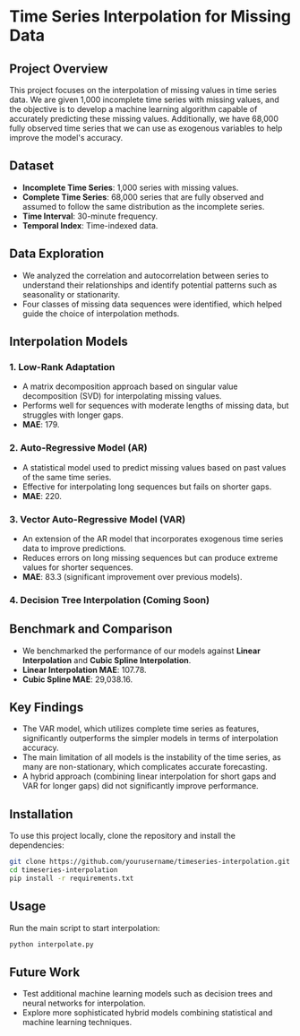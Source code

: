 # Time Series Interpolation for Missing Data

## Project Overview

This project focuses on the interpolation of missing values in time series data. We are given 1,000 incomplete time series with missing values, and the objective is to develop a machine learning algorithm capable of accurately predicting these missing values. Additionally, we have 68,000 fully observed time series that we can use as exogenous variables to help improve the model's accuracy.

## Dataset

- **Incomplete Time Series**: 1,000 series with missing values.
- **Complete Time Series**: 68,000 series that are fully observed and assumed to follow the same distribution as the incomplete series.
- **Time Interval**: 30-minute frequency.
- **Temporal Index**: Time-indexed data.

## Data Exploration

- We analyzed the correlation and autocorrelation between series to understand their relationships and identify potential patterns such as seasonality or stationarity.
- Four classes of missing data sequences were identified, which helped guide the choice of interpolation methods.

## Interpolation Models

### 1. **Low-Rank Adaptation**
- A matrix decomposition approach based on singular value decomposition (SVD) for interpolating missing values.
- Performs well for sequences with moderate lengths of missing data, but struggles with longer gaps.
- **MAE**: 179.

### 2. **Auto-Regressive Model (AR)**
- A statistical model used to predict missing values based on past values of the same time series.
- Effective for interpolating long sequences but fails on shorter gaps.
- **MAE**: 220.

### 3. **Vector Auto-Regressive Model (VAR)**
- An extension of the AR model that incorporates exogenous time series data to improve predictions.
- Reduces errors on long missing sequences but can produce extreme values for shorter sequences.
- **MAE**: 83.3 (significant improvement over previous models).

### 4. **Decision Tree Interpolation (Coming Soon)**

## Benchmark and Comparison

- We benchmarked the performance of our models against **Linear Interpolation** and **Cubic Spline Interpolation**.
- **Linear Interpolation MAE**: 107.78.
- **Cubic Spline MAE**: 29,038.16.

## Key Findings

- The VAR model, which utilizes complete time series as features, significantly outperforms the simpler models in terms of interpolation accuracy.
- The main limitation of all models is the instability of the time series, as many are non-stationary, which complicates accurate forecasting.
- A hybrid approach (combining linear interpolation for short gaps and VAR for longer gaps) did not significantly improve performance.

## Installation

To use this project locally, clone the repository and install the dependencies:

```bash
git clone https://github.com/yourusername/timeseries-interpolation.git
cd timeseries-interpolation
pip install -r requirements.txt
```

## Usage

Run the main script to start interpolation:

```bash
python interpolate.py
```

## Future Work

- Test additional machine learning models such as decision trees and neural networks for interpolation.
- Explore more sophisticated hybrid models combining statistical and machine learning techniques.
